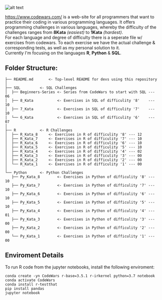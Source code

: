![alt text](https://w7.pngwing.com/pngs/477/603/png-transparent-codewars-button-icon.png)  
  
https://www.codewars.com/ is a web-site for all programmers that want to practice their coding in various programming languages. It offers programming challenges in various languages, whereby the difficulty of the challenges ranges from **8Kata** *(easiest)* to **1Kata** *(hardest)*.   
For each language and degree of difficulty there is a seperate file w/ exercises from codewars. To each exercise we have the actual challenge & corresponding tests, as well as my personal solution to it.    
Currently I'm focusing on the languages **R**, **Python** & **SQL**.

## Folder Structure:
```
├── README.md       <- Top-level README for devs using this repository
│
├── SQL			<- SQL Challenges 
│  ├── Beginners-Series <- Series from CodeWars to start with SQL --- 06 
│  ├── 8_Kata	  	    <- Exercises in SQL of difficulity '8'    --- 10
│  ├── 7_Kata	  	    <- Exercises in SQL of difficulity '7'    --- 10
│  └── 6_Kata	  	    <- Exercises in SQL of difficulity '6'    --- 07
│
├── R 			<- R Challenges
│  ├── R_Kata_8	  	<- Exercises in R of difficulity '8' --- 12
│  ├── R_Kata_7		<- Exercises in R of difficulity '7' --- 10
│  ├── R_Kata_6		<- Exercises in R of difficulity '6' --- 10 
│  ├── R_Kata_5		<- Exercises in R of difficulity '5' --- 10
│  ├── R_Kata_4		<- Exercises in R of difficulity '4' --- 02
│  ├── R_Kata_3		<- Exercises in R of difficulity '3' --- 00
│  ├── R_Kata_2		<- Exercises in R of difficulity '2' --- 00
│  └── R_Kata_1		<- Exercises in R of difficulity '1' --- 00
│
└── Python		<- Python Challenges  
   ├── Py_Kata_8		<- Exercises in Python of difficulity '8' --- 10
   ├── Py_Kata_7		<- Exercises in Python of difficulity '7' --- 10 
   ├── Py_Kata_6		<- Exercises in Python of difficulity '6' --- 10
   ├── Py_Kata_5		<- Exercises in Python of difficulity '5' --- 10
   ├── Py_Kata_4		<- Exercises in Python of difficulity '4' --- 01 
   ├── Py_Kata_3		<- Exercises in Python of difficulity '3' --- 00
   ├── Py_Kata_2		<- Exercises in Python of difficulity '2' --- 00
   └── Py_Kata_1		<- Exercises in Python of difficulity '1' --- 00
```

## Enviroment Details
To run R code from the jupyter notebooks, install the following enviroment:
```
conda create -yn CodeWars r-base=3.5.1 r-irkernel python=3.7 notebook
conda activate CodeWars
conda install r-testthat
pip install pandas
jupyter notebook
```